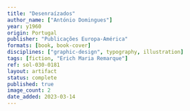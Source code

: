 ```yaml
---
title: "Desenraízados"
author_name: ["António Domingues"]
year: y1960
origin: Portugal
publisher: "Publicações Europa-América"
formats: [book, book-cover]
disciplines: ["graphic-design", typography, illustration]
tags: [fiction, "Erich Maria Remarque"]
ref: sol-030-0181
layout: artifact
status: complete
published: true
image_count: 2
date_added: 2023-03-14
---
```

